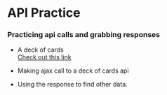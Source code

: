 # API Practice #

### Practicing api calls and grabbing responses ###

- A deck of cards    
[Check out this link](http://deckofcardsapi.com/)

- Making ajax call to a deck of cards api
- Using the response to find other data.
